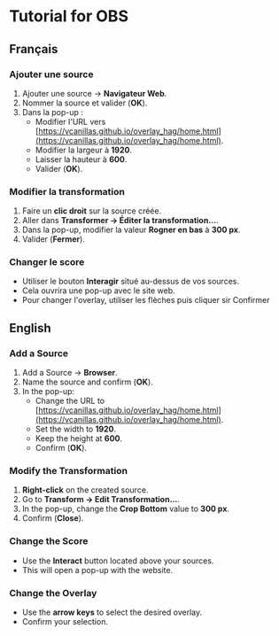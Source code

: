 # Tutorial for OBS

## Français

### Ajouter une source

1. Ajouter une source -> **Navigateur Web**.
2. Nommer la source et valider (**OK**).
3. Dans la pop-up :
   - Modifier l'URL vers [https://vcanillas.github.io/overlay_hag/home.html](https://vcanillas.github.io/overlay_hag/home.html).
   - Modifier la largeur à **1920**.
   - Laisser la hauteur à **600**.
   - Valider (**OK**).

### Modifier la transformation

1. Faire un **clic droit** sur la source créée.
2. Aller dans **Transformer -> Éditer la transformation...**.
3. Dans la pop-up, modifier la valeur **Rogner en bas** à **300 px**.
4. Valider (**Fermer**).

### Changer le score

- Utiliser le bouton **Interagir** situé au-dessus de vos sources.
- Cela ouvrira une pop-up avec le site web.
- Pour changer l'overlay, utiliser les flèches puis cliquer sir Confirmer

## English

### Add a Source

1. Add a Source -> **Browser**.
2. Name the source and confirm (**OK**).
3. In the pop-up:
   - Change the URL to [https://vcanillas.github.io/overlay_hag/home.html](https://vcanillas.github.io/overlay_hag/home.html).
   - Set the width to **1920**.
   - Keep the height at **600**.
   - Confirm (**OK**).

### Modify the Transformation

1. **Right-click** on the created source.
2. Go to **Transform -> Edit Transformation...**.
3. In the pop-up, change the **Crop Bottom** value to **300 px**.
4. Confirm (**Close**).

### Change the Score

- Use the **Interact** button located above your sources.
- This will open a pop-up with the website.

### Change the Overlay

- Use the **arrow keys** to select the desired overlay.
- Confirm your selection.
